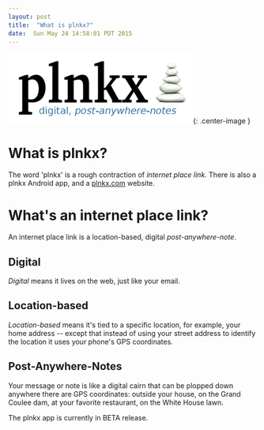 ```yaml
---
layout: post
title:  "What is plnkx?"
date:  Sun May 24 14:58:01 PDT 2015
---
```




![plnkx logo](/images/plnkx_web_logo.png){: .center-image }

# What is plnkx?

The word 'plnkx' is a rough contraction of *internet place link*.
There is also a plnkx Android app, and a
[plnkx.com](http://www.plnkx.com) website.

# What's an internet place link?

An internet place link is a location-based, digital *post-anywhere-note*.


## Digital

*Digital* means it lives on the web, just like your email.

## Location-based

*Location-based* means it's tied to a specific location, for example, your home address -- except that instead of using your street address to identify the location it uses your phone's GPS coordinates.

## Post-Anywhere-Notes

Your message or note is like a digital cairn that can be plopped down anywhere there are GPS coordinates: outside your house, on the Grand Coulee dam, at your favorite restaurant, on the White House lawn. 


The plnkx app is currently in BETA release.
